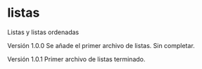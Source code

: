 # listas
Listas y listas ordenadas

Versión 1.0.0
Se añade el primer archivo de listas. Sin completar.

Versión 1.0.1
Primer archivo de listas terminado.